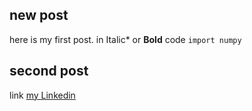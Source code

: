 ## new post

here is my first post. in 
Italic* or **Bold** 
code `import numpy`

## second post

link [my Linkedin](https://www.linkedin.com/in/amir-khosravanizadeh-857a91237/?originalSubdomain=fr)
